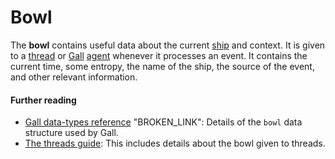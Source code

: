 # Bowl

The **bowl** contains useful data about the current [ship](ship.md) and context. It is given to a [thread](thread.md) or [Gall](gall.md) [agent](agent.md) whenever it processes an event. It contains the current time, some entropy, the name of the ship, the source of the event, and other relevant information.

#### Further reading

- [Gall data-types reference](../system/kernel/gall/reference/data-types.md#bowl) "BROKEN_LINK": Details of the `bowl` data structure used by Gall.
- [The threads guide](../userspace/threads/tutorials/basics/input.md#bowl): This includes details about the bowl given to threads.
